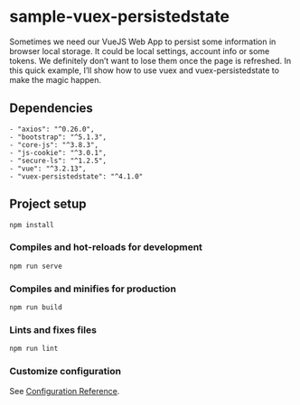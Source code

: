 # sample-vuex-persistedstate
Sometimes we need our VueJS Web App to persist some information in browser local storage. It could be local settings, account info or some tokens. We definitely don’t want to lose them once the page is refreshed.
In this quick example, I’ll show how to use vuex and vuex-persistedstate to make the magic happen.

## Dependencies
```
- "axios": "^0.26.0",
- "bootstrap": "^5.1.3",
- "core-js": "^3.8.3",
- "js-cookie": "^3.0.1",
- "secure-ls": "^1.2.5",
- "vue": "^3.2.13",
- "vuex-persistedstate": "^4.1.0"
```
    
## Project setup
```
npm install
```

### Compiles and hot-reloads for development
```
npm run serve
```

### Compiles and minifies for production
```
npm run build
```

### Lints and fixes files
```
npm run lint
```

### Customize configuration
See [Configuration Reference](https://www.npmjs.com/package/vuex-persistedstate).
